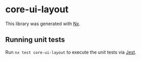 # core-ui-layout

This library was generated with [Nx](https://nx.dev).

## Running unit tests

Run `nx test core-ui-layout` to execute the unit tests via [Jest](https://jestjs.io).
